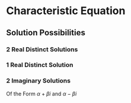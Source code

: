 # Characteristic Equation
## Solution Possibilities

### 2 Real Distinct Solutions

### 1 Real Distinct Solution

### 2 Imaginary Solutions
Of the Form $\alpha + \beta i$ and $\alpha - \beta i$

